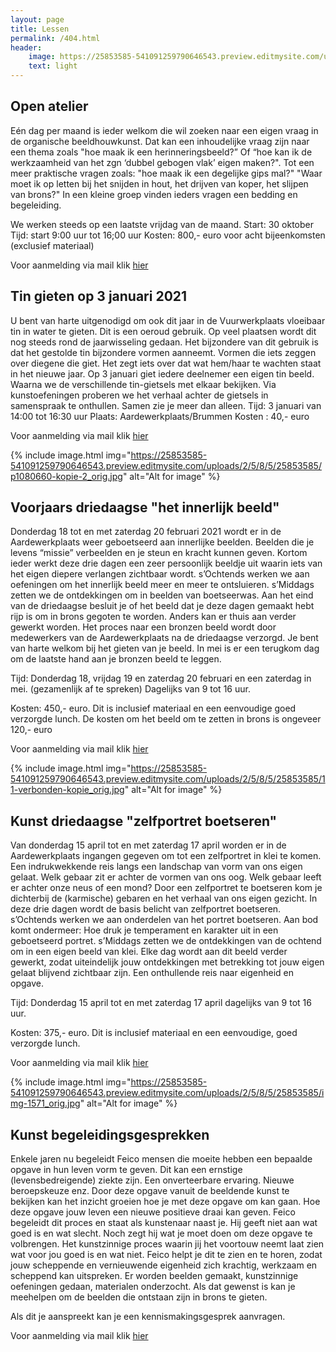 ```yaml
---
layout: page
title: Lessen
permalink: /404.html
header:
    image: https://25853585-541091259790646543.preview.editmysite.com/uploads/2/5/8/5/25853585/lessen-4-kopie_orig.jpg
    text: light
---
```



## Open atelier
Eén dag per maand is ieder welkom die wil zoeken naar een eigen vraag in de organische beeldhouwkunst.
Dat kan een inhoudelijke vraag zijn naar een thema zoals "hoe maak ik een herinneringsbeeld?” Of “hoe kan ik de werkzaamheid van het zgn ‘dubbel gebogen vlak’ eigen maken?". Tot een meer praktische vragen zoals: "hoe maak ik een degelijke gips mal?" "Waar moet ik op letten bij het snijden in hout, het drijven van koper, het slijpen van brons?"
In een kleine groep vinden ieders vragen een bedding en begeleiding.

We werken steeds op een laatste vrijdag van de maand.
Start: 30 oktober
Tijd: start 9:00 uur tot 16;00 uur
Kosten: 800,- euro voor acht bijeenkomsten (exclusief materiaal)

Voor aanmelding via mail klik [hier](contact.md)


## Tin gieten op 3 januari 2021
U bent van harte uitgenodigd om ook dit jaar in de Vuurwerkplaats vloeibaar tin in water te gieten. Dit is een oeroud gebruik.  Op veel plaatsen wordt dit nog steeds rond de jaarwisseling gedaan.
Het bijzondere van dit gebruik is dat het gestolde tin bijzondere vormen aanneemt. Vormen die iets zeggen over diegene die giet. Het zegt iets over dat wat hem/haar te wachten staat in het nieuwe jaar.
Op 3 januari giet iedere deelnemer een eigen tin beeld. Waarna we de verschillende tin-gietsels met elkaar bekijken. Via kunstoefeningen proberen we het verhaal achter de gietsels in samenspraak te onthullen. Samen zie je meer dan alleen.
Tijd: 3 januari van 14:00 tot 16:30 uur
Plaats: Aardewerkplaats/Brummen
Kosten : 40,- euro

Voor aanmelding via mail klik [hier](contact.md)

{% include image.html img="https://25853585-541091259790646543.preview.editmysite.com/uploads/2/5/8/5/25853585/p1080660-kopie-2_orig.jpg" alt="Alt for image" %}

## Voorjaars driedaagse "het innerlijk beeld"
Donderdag 18 tot en met zaterdag 20 februari 2021 wordt er in de Aardewerkplaats weer geboetseerd aan innerlijke beelden. Beelden die je levens “missie” verbeelden en je steun en kracht kunnen geven. Kortom ieder werkt deze drie dagen een zeer persoonlijk beeldje uit waarin iets van het eigen diepere verlangen zichtbaar wordt.
s’Ochtends werken we aan oefeningen om het innerlijk beeld meer en meer te ontsluieren. s’Middags zetten we de ontdekkingen om in beelden van boetseerwas. Aan het eind van de driedaagse besluit je of het beeld dat je deze dagen gemaakt hebt rijp is om in brons gegoten te worden. Anders kan er thuis aan verder gewerkt worden.
Het proces naar een bronzen beeld wordt door medewerkers van de Aardewerkplaats na de driedaagse verzorgd. Je bent van harte welkom bij het gieten van je beeld.
In mei is er een terugkom dag om de laatste hand aan je bronzen beeld te leggen.

Tijd: Donderdag 18, vrijdag 19 en zaterdag 20 februari en een zaterdag in mei. (gezamenlijk af te spreken) Dagelijks van 9 tot 16 uur.

Kosten: 450,- euro. Dit is inclusief materiaal en een eenvoudige goed verzorgde lunch. De kosten om het beeld om te zetten in brons is ongeveer 120,- euro                  

Voor aanmelding via mail klik [hier](contact.md)

{% include image.html img="https://25853585-541091259790646543.preview.editmysite.com/uploads/2/5/8/5/25853585/11-verbonden-kopie_orig.jpg" alt="Alt for image" %}

## Kunst driedaagse "zelfportret boetseren"
Van donderdag 15 april tot en met zaterdag 17 april worden er in de Aardewerkplaats ingangen gegeven om tot een zelfportret in klei te komen. Een indrukwekkende reis langs een landschap van vorm van ons eigen gelaat. Welk gebaar zit er achter de vormen van ons oog. Welk gebaar leeft er achter onze neus of een mond? Door een zelfportret te boetseren kom je dichterbij de (karmische) gebaren en het verhaal van ons eigen gezicht. In deze drie dagen wordt de basis belicht van zelfportret boetseren.
s’Ochtends werken we aan onderdelen van het portret boetseren. Aan bod komt ondermeer: Hoe druk je temperament en karakter uit in een geboetseerd portret.
s’Middags zetten we de ontdekkingen van de ochtend om in een eigen beeld van klei. Elke dag wordt aan dit beeld verder gewerkt, zodat uiteindelijk jouw ontdekkingen met betrekking tot  jouw eigen gelaat blijvend zichtbaar zijn.
Een onthullende reis naar eigenheid en opgave.

Tijd: Donderdag 15 april tot en met zaterdag 17 april dagelijks van 9 tot 16 uur.

Kosten: 375,- euro. Dit is inclusief materiaal en een eenvoudige, goed verzorgde lunch.                   

Voor aanmelding via mail klik [hier](contact.md)

{% include image.html img="https://25853585-541091259790646543.preview.editmysite.com/uploads/2/5/8/5/25853585/img-1571_orig.jpg" alt="Alt for image" %}

## Kunst begeleidingsgesprekken
Enkele jaren nu begeleidt Feico mensen die moeite hebben een bepaalde opgave in hun leven vorm te geven. Dit kan een ernstige (levensbedreigende) ziekte zijn. Een onverteerbare ervaring. Nieuwe beroepskeuze enz.
Door deze opgave vanuit de beeldende kunst te bekijken kan het inzicht groeien hoe je met deze opgave om kan gaan. Hoe deze opgave jouw leven een nieuwe positieve draai kan geven.
Feico begeleidt dit proces en staat als kunstenaar naast je. Hij geeft niet aan wat goed is en wat slecht. Noch zegt hij wat je moet doen om deze opgave te volbrengen. Het kunstzinnige proces waarin jij het voortouw neemt laat zien wat voor jou goed is en wat niet. Feico helpt je dit te zien en te horen, zodat jouw scheppende en vernieuwende eigenheid zich krachtig, werkzaam en scheppend kan uitspreken.
Er worden beelden gemaakt, kunstzinnige oefeningen gedaan, materialen onderzocht. Als dat gewenst is kan je meehelpen om de beelden die ontstaan zijn in brons te gieten.

Als dit je aanspreekt kan je een kennismakingsgesprek aanvragen.

Voor aanmelding via mail klik [hier](contact.md)
